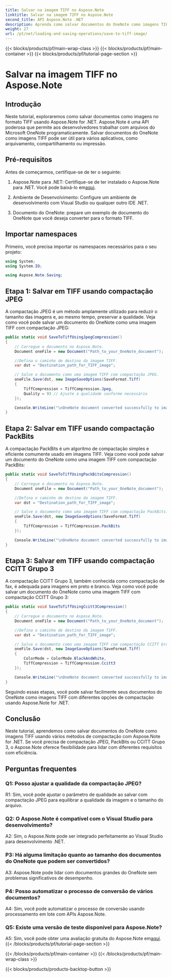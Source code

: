 ```yaml
---
title: Salvar na imagem TIFF no Aspose.Note
linktitle: Salvar na imagem TIFF no Aspose.Note
second_title: API Aspose.Note .NET
description: Aprenda como salvar documentos do OneNote como imagens TIFF com vários métodos de compactação usando Aspose.Note for .NET.
weight: 27
url: /pt/net/loading-and-saving-operations/save-to-tiff-image/
---
```


{{< blocks/products/pf/main-wrap-class >}}
{{< blocks/products/pf/main-container >}}
{{< blocks/products/pf/tutorial-page-section >}}

# Salvar na imagem TIFF no Aspose.Note

## Introdução

Neste tutorial, exploraremos como salvar documentos como imagens no formato TIFF usando Aspose.Note for .NET. Aspose.Note é uma API poderosa que permite aos desenvolvedores trabalhar com arquivos do Microsoft OneNote programaticamente. Salvar documentos do OneNote como imagens TIFF pode ser útil para vários aplicativos, como arquivamento, compartilhamento ou impressão.

## Pré-requisitos

Antes de começarmos, certifique-se de ter o seguinte:

1.  Aspose.Note para .NET: Certifique-se de ter instalado o Aspose.Note para .NET. Você pode baixá-lo em[aqui](https://releases.aspose.com/note/net/).

2. Ambiente de Desenvolvimento: Configure um ambiente de desenvolvimento com Visual Studio ou qualquer outro IDE .NET.

3. Documento do OneNote: prepare um exemplo de documento do OneNote que você deseja converter para o formato TIFF.

## Importar namespaces

Primeiro, você precisa importar os namespaces necessários para o seu projeto:

```csharp
using System;
using System.IO;

using Aspose.Note.Saving;

```

## Etapa 1: Salvar em TIFF usando compactação JPEG

A compactação JPEG é um método amplamente utilizado para reduzir o tamanho das imagens e, ao mesmo tempo, preservar a qualidade. Veja como você pode salvar um documento do OneNote como uma imagem TIFF com compactação JPEG:

```csharp
public static void SaveToTiffUsingJpegCompression()
{
    // Carregue o documento no Aspose.Note.
    Document oneFile = new Document("Path_to_your_OneNote_document");

    //Defina o caminho de destino da imagem TIFF.
    var dst = "Destination_path_for_TIFF_image";

    // Salve o documento como uma imagem TIFF com compactação JPEG.
    oneFile.Save(dst, new ImageSaveOptions(SaveFormat.Tiff)
    {
        TiffCompression = TiffCompression.Jpeg,
        Quality = 93 // Ajuste a qualidade conforme necessário
    });

    Console.WriteLine("\nOneNote document converted successfully to image in TIFF format using JPEG compression.\nFile saved at " + dst);
}
```

## Etapa 2: Salvar em TIFF usando compactação PackBits

A compactação PackBits é um algoritmo de compactação simples e eficiente comumente usado em imagens TIFF. Veja como você pode salvar um documento do OneNote como uma imagem TIFF com compactação PackBits:

```csharp
public static void SaveToTiffUsingPackBitsCompression()
{
    // Carregue o documento no Aspose.Note.
    Document oneFile = new Document("Path_to_your_OneNote_document");

    //Defina o caminho de destino da imagem TIFF.
    var dst = "Destination_path_for_TIFF_image";

    // Salve o documento como uma imagem TIFF com compactação PackBits.
    oneFile.Save(dst, new ImageSaveOptions(SaveFormat.Tiff)
    {
        TiffCompression = TiffCompression.PackBits
    });

    Console.WriteLine("\nOneNote document converted successfully to image in TIFF format using PackBits compression.\nFile saved at " + dst);
}
```

## Etapa 3: Salvar em TIFF usando compactação CCITT Grupo 3

A compactação CCITT Grupo 3, também conhecida como compactação de fax, é adequada para imagens em preto e branco. Veja como você pode salvar um documento do OneNote como uma imagem TIFF com compactação CCITT Grupo 3:

```csharp
public static void SaveToTiffUsingCcitt3Compression()
{
    // Carregue o documento no Aspose.Note.
    Document oneFile = new Document("Path_to_your_OneNote_document");

    //Defina o caminho de destino da imagem TIFF.
    var dst = "Destination_path_for_TIFF_image";

    // Salve o documento como uma imagem TIFF com compactação CCITT Grupo 3.
    oneFile.Save(dst, new ImageSaveOptions(SaveFormat.Tiff)
    {
        ColorMode = ColorMode.BlackAndWhite,
        TiffCompression = TiffCompression.Ccitt3
    });

    Console.WriteLine("\nOneNote document converted successfully to image in TIFF format using CCITT Group 3 fax compression.\nFile saved at " + dst);
}
```

Seguindo essas etapas, você pode salvar facilmente seus documentos do OneNote como imagens TIFF com diferentes opções de compactação usando Aspose.Note for .NET.

## Conclusão

Neste tutorial, aprendemos como salvar documentos do OneNote como imagens TIFF usando vários métodos de compactação com Aspose.Note for .NET. Se você precisa de compactação JPEG, PackBits ou CCITT Grupo 3, o Aspose.Note oferece flexibilidade para lidar com diferentes requisitos com eficiência.

## Perguntas frequentes

### Q1: Posso ajustar a qualidade da compactação JPEG?

R1: Sim, você pode ajustar o parâmetro de qualidade ao salvar com compactação JPEG para equilibrar a qualidade da imagem e o tamanho do arquivo.

### Q2: O Aspose.Note é compatível com o Visual Studio para desenvolvimento?

A2: Sim, o Aspose.Note pode ser integrado perfeitamente ao Visual Studio para desenvolvimento .NET.

### P3: Há alguma limitação quanto ao tamanho dos documentos do OneNote que podem ser convertidos?

A3: Aspose.Note pode lidar com documentos grandes do OneNote sem problemas significativos de desempenho.

### P4: Posso automatizar o processo de conversão de vários documentos?

A4: Sim, você pode automatizar o processo de conversão usando processamento em lote com APIs Aspose.Note.

### Q5: Existe uma versão de teste disponível para Aspose.Note?

A5: Sim, você pode obter uma avaliação gratuita do Aspose.Note em[aqui](https://releases.aspose.com/).
{{< /blocks/products/pf/tutorial-page-section >}}

{{< /blocks/products/pf/main-container >}}
{{< /blocks/products/pf/main-wrap-class >}}

{{< blocks/products/products-backtop-button >}}
